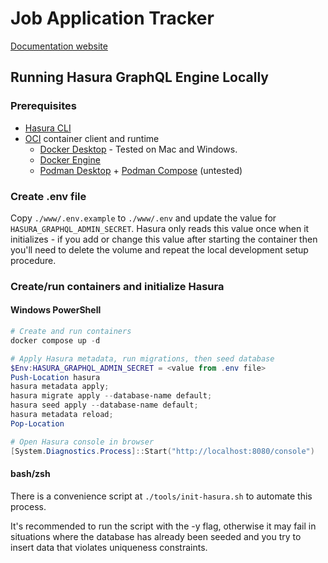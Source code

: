 # Job Application Tracker

[Documentation website](https://scryptids.github.io/jobsapp/)

## Running Hasura GraphQL Engine Locally

### Prerequisites

- [Hasura CLI](https://hasura.io/docs/latest/hasura-cli/install-hasura-cli/)
- [OCI](https://opencontainers.org/) container client and runtime
  - [Docker Desktop](https://docs.docker.com/desktop/) - Tested on Mac and Windows.
  - [Docker Engine](https://docs.docker.com/engine/)
  - [Podman Desktop](https://github.com/containers/podman-desktop) + [Podman Compose](https://github.com/containers/podman-compose) (untested)

### Create .env file

Copy `./www/.env.example` to `./www/.env` and update the value for `HASURA_GRAPHQL_ADMIN_SECRET`. Hasura only reads this value once when it initializes - if you add or change this value after starting the container then you'll need to delete the volume and repeat the local development setup procedure.

### Create/run containers and initialize Hasura

#### Windows PowerShell
```powershell
# Create and run containers
docker compose up -d

# Apply Hasura metadata, run migrations, then seed database
$Env:HASURA_GRAPHQL_ADMIN_SECRET = <value from .env file>
Push-Location hasura
hasura metadata apply;
hasura migrate apply --database-name default;
hasura seed apply --database-name default;
hasura metadata reload;
Pop-Location

# Open Hasura console in browser
[System.Diagnostics.Process]::Start("http://localhost:8080/console")
```

#### bash/zsh

There is a convenience script at `./tools/init-hasura.sh` to automate this process.

It's recommended to run the script with the -y flag, otherwise it may fail in situations where the database has already been seeded and you try to insert data that violates uniqueness constraints.
